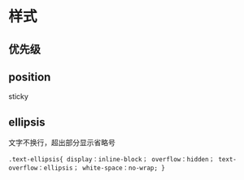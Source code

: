 <!--
 * @Author: your name
 * @Date: 2020-03-04 14:47:11
 * @LastEditTime: 2020-03-18 14:55:18
 * @LastEditors: Please set LastEditors
 * @Description: In User Settings Edit
 * @FilePath: \vue-note\CSS\style.md
 -->

# 样式

## 优先级

## position

sticky

## ellipsis

文字不换行，超出部分显示省略号

`.text-ellipsis{ display：inline-block； overflow：hidden； text-overflow：ellipsis； white-space：no-wrap; }`
